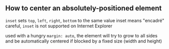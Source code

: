 ## How to center an absolutely-positioned element

`inset` sets `top`, `left`, `right`, `bottom` to the same value
inset means "encadré"
careful, `inset` is not supported on Internet Explorer

used with a hungry `margin: auto`, the element will try to grow to all sides and be automatically centered if blocked by a fixed size (width and height)
